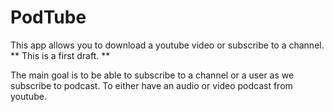 # PodTube


This app allows you to download a youtube video or subscribe to a channel.
** This is a first draft. **

The main goal is to be able to subscribe to a channel or a user as we subscribe to podcast. 
To either have an audio or video podcast from youtube.
